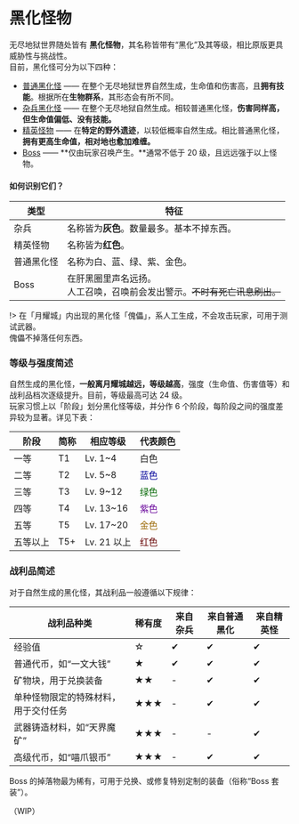 # 黑化怪物

无尽地狱世界随处皆有 **黑化怪物**，其名称皆带有“黑化”及其等级，相比原版更具威胁性与挑战性。  
目前，黑化怪可分为以下四种：


- [普通黑化怪](inf/mobs/regular.md "点击查看详情") —— 在整个无尽地狱世界自然生成，生命值和伤害高，且**拥有技能**。根据所在**生物群系**，其形态会有所不同。
- [杂兵黑化怪](# "暂无详情") —— 在整个无尽地狱自然生成。相较普通黑化怪，**伤害同样高，但生命值偏低、没有技能。**
- [精英怪物](inf/mobs/specialist.md "点击查看详情") —— 在**特定的野外遗迹**，以较低概率自然生成。相比普通黑化怪，**拥有更高生命值，相对地也愈加难缠。**
- [Boss](inf/mobs/boss.md "点击查看详情") —— **仅由玩家召唤产生。**通常不低于 20 级，且远远强于以上怪物。

#### 如何识别它们？
|类型|特征|
|-|-|
| 杂兵 | 名称皆为**灰色**。数量最多。基本不掉东西。 |
| 精英怪物 | 名称皆为**红色**。 |
| 普通黑化怪 | 名称为白、蓝、绿、紫、金色。 |
| Boss | 在肝黑圈里声名远扬。<br />人工召唤，召唤前会发出警示。~~不时有死亡讯息刷出。~~ |


!> 在「月耀城」内出现的黑化怪「傀儡」，系人工生成，不会攻击玩家，可用于测试武器。  
傀儡不掉落任何东西。

### 等级与强度简述

自然生成的黑化怪，**一般离月耀城越远，等级越高**，强度（生命值、伤害值等）和战利品档次逐级提升。目前，等级最高可达 24 级。  
玩家习惯上以「阶段」划分黑化怪等级，并分作 6 个阶段，每阶段之间的强度差异较为显著。详见下表：

|阶段|简称|相应等级|代表颜色|
|-|-|-|-|
| 一等 | T1 | Lv. 1~4 | 白色 |
| 二等 | T2 | Lv. 5~8 | <span style="color:#009;">蓝色</span> |
| 三等 | T3 | Lv. 9~12 | <span style="color:#060;">绿色</span> |
| 四等 | T4 | Lv. 13~16 | <span style="color:#609;">紫色</span> |
| 五等 | T5 | Lv. 17~20 | <span style="color:#960;">金色</span> |
| 五等以上 | T5+ | Lv. 21 以上 | <span style="color: #600">红色</span> |

### 战利品简述

对于自然生成的黑化怪，其战利品一般遵循以下规律：

| 战利品种类 | 稀有度 | 来自杂兵 | 来自普通黑化 | 来自精英怪 |
|-|-|-|-|-|
| 经验值 | ☆ | ✔ | ✔ | ✔ |
| 普通代币，如“一文大钱” | ★ | ✔ | ✔ | ✔ |
| 矿物块，用于兑换装备 | ★★ | - | ✔ | ✔ |
| 单种怪物限定的特殊材料，用于交付任务 | ★★★ | - | ✔ | ✔ |
| 武器铸造材料，如“天界魔矿” | ★★★ | - | - | ✔ |
| 高级代币，如“喵爪银币” | ★★★ | - | ✔ | ✔ |

Boss 的掉落物最为稀有，可用于兑换、或修复特别定制的装备（俗称“Boss 套装”）。

（WIP）